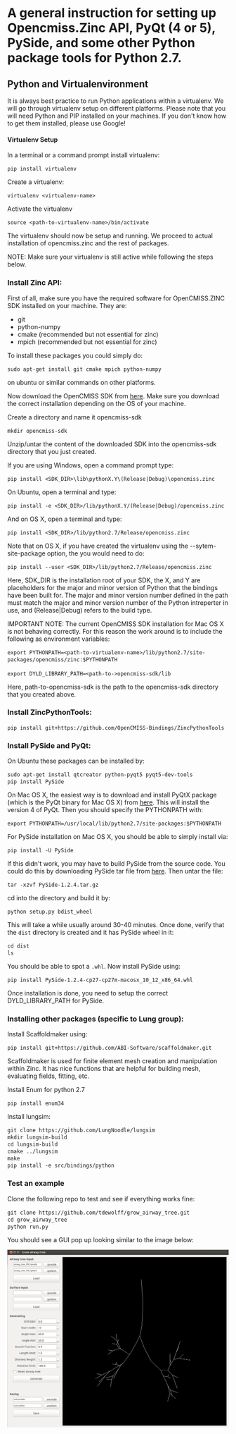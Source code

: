# A general instruction for setting up Opencmiss.Zinc API, PyQt (4 or 5), PySide, and some other Python package tools for Python 2.7.


## Python and Virtualenvironment
It is always best practice to run Python applications within a virtualenv.
We will go through virtualenv setup on different platforms. 
Please note that you will need Python and PIP installed on your machines. If you don't know how to get them installed, please use Google! 

#### Virtualenv Setup
In a terminal or a command prompt install virtualenv:
	
	pip install virtualenv
	
Create a virtualenv:

	virtualenv <virtualenv-name>
	
Activate the virtualenv

	source <path-to-virtualenv-name>/bin/activate
	
The virtualenv should now be setup and running. We proceed to actual installation of opencmiss.zinc and the rest of packages. 

NOTE: Make sure your virtualenv is still active while following the steps below.

### Install Zinc API:

First of all, make sure you have the required software for OpenCMISS.ZINC SDK installed on your machine. They are:

- git
- python-numpy
- cmake (recommended but not essential for zinc)
- mpich (recommended but not essential for zinc)

To install these packages you could simply do: 

	sudo apt-get install git cmake mpich python-numpy

on ubuntu or similar commands on other platforms.

Now download the OpenCMISS SDK from [here](http://opencmiss.org/downloads.html). Make sure you download the correct installation depending on the OS of your machine. 

Create a directory and name it opencmiss-sdk

	mkdir opencmiss-sdk

Unzip/untar the content of the downloaded SDK into the opencmiss-sdk directory that you just created.

If you are using Windows, open a command prompt type:

	pip install <SDK_DIR>\lib\pythonX.Y\(Release|Debug)\opencmiss.zinc
	
On Ubuntu, open a terminal and type:

	pip install -e <SDK_DIR>/lib/pythonX.Y/(Release|Debug)/opencmiss.zinc

And on OS X, open a terminal and type:

	pip install <SDK_DIR>/lib/python2.7/Release/opencmiss.zinc

Note that on OS X, if you have created the virtualenv using the --sytem-site-package option, the you would need to do:

	pip install --user <SDK_DIR>/lib/python2.7/Release/opencmiss.zinc

Here, SDK_DIR is the installation root of your SDK, the X, and Y are placeholders for the major and minor version of Python that the bindings have been built for. The major and minor version number defined in the path must match the major and minor version number of the Python intreperter in use, and (Release|Debug) refers to the build type.

IMPORTANT NOTE: The current OpenCMISS SDK installation for Mac OS X is not behaving correctly. For this reason the work around is to include the following as environment variables:

	export PYTHONPATH=<path-to-virtualenv-name>/lib/python2.7/site-packages/opencmiss/zinc:$PYTHONPATH
	
	export DYLD_LIBRARY_PATH=<path-to->opencmiss-sdk/lib


Here, path-to-opencmiss-sdk is the path to the opencmiss-sdk directory that you created above.

### Install ZincPythonTools:

	pip install git+https://github.com/OpenCMISS-Bindings/ZincPythonTools

### Install PySide and PyQt:
On Ubuntu these packages can be installed by:

	sudo apt-get install qtcreator python-pyqt5 pyqt5-dev-tools
	pip install PySide

On Mac OS X, the easiest way is to download and install PyQtX package (which is the PyQt binary for Mac OS X) from [here](https://sourceforge.net/projects/pyqtx/). This will install the version 4 of PyQt. Then you should specify the PYTHONPATH with:

	export PYTHONPATH=/usr/local/lib/python2.7/site-packages:$PYTHONPATH

For PySide installation on Mac OS X, you should be able to simply install via:

	pip install -U PySide
	
If this didn't work, you may have to build PySide from the source code. You could do this by downloading PySide tar file from [here](https://pypi.python.org/packages/source/P/PySide/PySide-1.2.4.tar.gz). Then untar the file:

	tar -xzvf PySide-1.2.4.tar.gz
	
cd into the directory and build it by:

	python setup.py bdist_wheel
	
This will take a while usually around 30-40 minutes. Once done, verify that the `dist` directory is created and it has PySide wheel in it:

	cd dist
	ls
	
You should be able to spot a `.whl`. Now install PySide using:

	pip install PySide-1.2.4-cp27-cp27m-macosx_10_12_x86_64.whl

Once installation is done, you need to setup the correct DYLD_LIBRARY_PATH for PySide. 

### Installing other packages (specific to Lung group):

Install Scaffoldmaker using:

	pip install git+https://github.com/ABI-Software/scaffoldmaker.git
	
Scaffoldmaker is used for finite element mesh creation and manipulation within Zinc. It has nice functions that are helpful for building mesh, evaluating fields, fitting, etc.

Install Enum for python 2.7

	pip install enum34
	
Install lungsim:
	
	git clone https://github.com/LungNoodle/lungsim
	mkdir lungsim-build
	cd lungsim-build
	cmake ../lungsim
	make
	pip install -e src/bindings/python

### Test an example

Clone the following repo to test and see if everything works fine:

	git clone https://github.com/tdewolff/grow_airway_tree.git
	cd grow_airway_tree
	python run.py
	
You should see a GUI pop up looking similar to the image below:
	
<img src="screenshot.png">



































